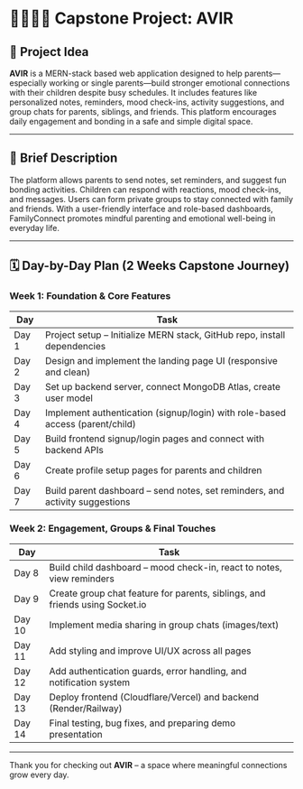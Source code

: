 # 👨‍👩‍👧‍👦 Capstone Project: **AVIR**

## 📌 Project Idea  
**AVIR** is a MERN-stack based web application designed to help parents—especially working or single parents—build stronger emotional connections with their children despite busy schedules. It includes features like personalized notes, reminders, mood check-ins, activity suggestions, and group chats for parents, siblings, and friends. This platform encourages daily engagement and bonding in a safe and simple digital space.

---

## 📝 Brief Description  
The platform allows parents to send notes, set reminders, and suggest fun bonding activities. Children can respond with reactions, mood check-ins, and messages. Users can form private groups to stay connected with family and friends. With a user-friendly interface and role-based dashboards, FamilyConnect promotes mindful parenting and emotional well-being in everyday life.
 
---

## 🗓️ Day-by-Day Plan (2 Weeks Capstone Journey)

### Week 1: Foundation & Core Features

| Day | Task |
|-----|------|
| Day 1 | Project setup – Initialize MERN stack, GitHub repo, install dependencies |
| Day 2 | Design and implement the landing page UI (responsive and clean) |
| Day 3 | Set up backend server, connect MongoDB Atlas, create user model |
| Day 4 | Implement authentication (signup/login) with role-based access (parent/child) |
| Day 5 | Build frontend signup/login pages and connect with backend APIs |
| Day 6 | Create profile setup pages for parents and children |
| Day 7 | Build parent dashboard – send notes, set reminders, and activity suggestions |

### Week 2: Engagement, Groups & Final Touches

| Day | Task |
|-----|------|
| Day 8 | Build child dashboard – mood check-in, react to notes, view reminders |
| Day 9 | Create group chat feature for parents, siblings, and friends using Socket.io |
| Day 10 | Implement media sharing in group chats (images/text) |
| Day 11 | Add styling and improve UI/UX across all pages |
| Day 12 | Add authentication guards, error handling, and notification system |
| Day 13 | Deploy frontend (Cloudflare/Vercel) and backend (Render/Railway) |
| Day 14 | Final testing, bug fixes, and preparing demo presentation |

---


Thank you for checking out **AVIR** – a space where meaningful connections grow every day.
